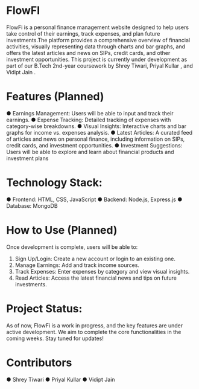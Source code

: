 # FlowFI
FlowFi is a personal finance management website designed to help users take control of their earnings, track expenses, and plan future investments.The platform provides a
comprehensive overview of financial activities, visually representing data through charts and
bar graphs, and offers the latest articles and news on SIPs, credit cards, and other
investment opportunities.
This project is currently under development as part of our B.Tech 2nd-year coursework by
Shrey Tiwari, Priyal Kullar , and Vidipt Jain .

# Features (Planned)
● Earnings Management: Users will be able to input and track their earnings.
● Expense Tracking: Detailed tracking of expenses with category-wise breakdowns.
● Visual Insights: Interactive charts and bar graphs for income vs. expenses analysis.
● Latest Articles: A curated feed of articles and news on personal finance, including
information on SIPs, credit cards, and investment opportunities.
● Investment Suggestions: Users will be able to explore and learn about financial
products and investment plans

# Technology Stack:
● Frontend: HTML, CSS, JavaScript 
● Backend: Node.js, Express.js
● Database: MongoDB

# How to Use (Planned)
Once development is complete, users will be able to:
1. Sign Up/Login: Create a new account or login to an existing one.
2. Manage Earnings: Add and track income sources.
3. Track Expenses: Enter expenses by category and view visual insights.
4. Read Articles: Access the latest financial news and tips on future investments.


# Project Status:
As of now, FlowFi is a work in progress, and the key features are under active development.
We aim to complete the core functionalities in the coming weeks. Stay tuned for updates!


# Contributors
● Shrey Tiwari
● Priyal Kullar 
● Vidipt Jain
